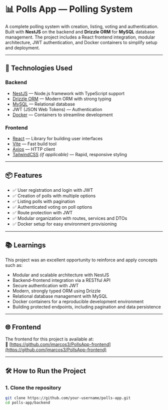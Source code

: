 # 📊 Polls App — Polling System

A complete polling system with creation, listing, voting and authentication. Built with **NestJS** on the backend and **Drizzle ORM** for **MySQL** database management. The project includes a React frontend integration, modular architecture, JWT authentication, and Docker containers to simplify setup and deployment.

---

## 🚀 Technologies Used

### Backend
- [NestJS](https://nestjs.com/) — Node.js framework with TypeScript support
- [Drizzle ORM](https://orm.drizzle.team/) — Modern ORM with strong typing
- [MySQL](https://www.mysql.com/) — Relational database
- JWT (JSON Web Tokens) — Authentication
- [Docker](https://www.docker.com/) — Containers to streamline development

### Frontend
- [React](https://reactjs.org/) — Library for building user interfaces
- [Vite](https://vitejs.dev/) — Fast build tool
- [Axios](https://axios-http.com/) — HTTP client
- [TailwindCSS](https://tailwindcss.com/) *(if applicable)* — Rapid, responsive styling

---

## 📦 Features

- ✅ User registration and login with JWT  
- ✅ Creation of polls with multiple options  
- ✅ Listing polls with pagination  
- ✅ Authenticated voting on poll options  
- ✅ Route protection with JWT  
- ✅ Modular organization with routes, services and DTOs  
- ✅ Docker setup for easy environment provisioning  

---

## 📚 Learnings

This project was an excellent opportunity to reinforce and apply concepts such as:

- Modular and scalable architecture with NestJS  
- Backend–frontend integration via a RESTful API  
- Secure authentication with JWT  
- Modern, strongly typed ORM using Drizzle  
- Relational database management with MySQL  
- Docker containers for a reproducible development environment  
- Building protected endpoints, including pagination and data persistence  

---

## 🌐 Frontend

The frontend for this project is available at:  
🔗 [https://github.com/jmarcos3/PollsApp-frontend](https://github.com/jmarcos3/PollsApp-frontend)

---

## 🛠️ How to Run the Project

### 1. Clone the repository

```bash
git clone https://github.com/your-username/polls-app.git
cd polls-app/backend
